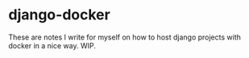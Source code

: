 # django-docker
These are notes I write for myself on how to host django projects with docker in a nice way. WIP.

